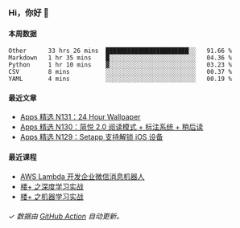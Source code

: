 ### Hi，你好 👋

#### 本周数据

<!--START_SECTION:waka-->
```text
Other      33 hrs 26 mins  ███████████████████████░░   91.66 % 
Markdown   1 hr 35 mins    █░░░░░░░░░░░░░░░░░░░░░░░░   04.36 % 
Python     1 hr 10 mins    ▓░░░░░░░░░░░░░░░░░░░░░░░░   03.23 % 
CSV        8 mins          ░░░░░░░░░░░░░░░░░░░░░░░░░   00.37 % 
YAML       4 mins          ░░░░░░░░░░░░░░░░░░░░░░░░░   00.19 % 
```
<!--END_SECTION:waka-->

#### 最近文章

<!-- BLOG:START -->
- [Apps 精选 N131：24 Hour Wallpaper](http://huhuhang.com/post/product-hunt/product-hunt-n131)
- [Apps 精选 N130：简悦 2.0 阅读模式 + 标注系统 + 稍后读](http://huhuhang.com/post/product-hunt/product-hunt-n130)
- [Apps 精选 N129：Setapp 支持解锁 iOS 设备](http://huhuhang.com/post/product-hunt/product-hunt-n129)
<!-- BLOG:END -->

#### 最近课程

<!-- SYL:START -->
- [AWS Lambda 开发企业微信消息机器人](https://lanqiao.cn/courses/2868)
- [楼+ 之深度学习实战](https://lanqiao.cn/courses/2617)
- [楼+ 之机器学习实战](https://lanqiao.cn/courses/2616)
<!-- SYL:END -->

###### ✓ 数据由 [GitHub Action](https://github.com/huhuhang/huhuhang/actions) 自动更新。
